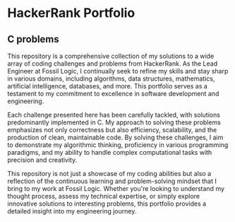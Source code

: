 # **HackerRank Portfolio**

## **C problems**

This repository is a comprehensive collection of my solutions to a wide array of coding challenges and problems from HackerRank. As the Lead Engineer at Fossil Logic, I continually seek to refine my skills and stay sharp in various domains, including algorithms, data structures, mathematics, artificial intelligence, databases, and more. This portfolio serves as a testament to my commitment to excellence in software development and engineering.

Each challenge presented here has been carefully tackled, with solutions predominantly implemented in C. My approach to solving these problems emphasizes not only correctness but also efficiency, scalability, and the production of clean, maintainable code. By solving these challenges, I aim to demonstrate my algorithmic thinking, proficiency in various programming paradigms, and my ability to handle complex computational tasks with precision and creativity.

This repository is not just a showcase of my coding abilities but also a reflection of the continuous learning and problem-solving mindset that I bring to my work at Fossil Logic. Whether you're looking to understand my thought process, assess my technical expertise, or simply explore innovative solutions to interesting problems, this portfolio provides a detailed insight into my engineering journey.
